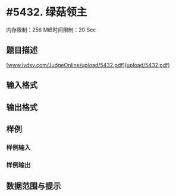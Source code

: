 # #5432. 绿菇领主

内存限制：256 MiB时间限制：20 Sec

## 题目描述

[www.lydsy.com/JudgeOnline/upload/5432.pdf](upload/5432.pdf)

## 输入格式

## 输出格式

## 样例

### 样例输入

### 样例输出

## 数据范围与提示
